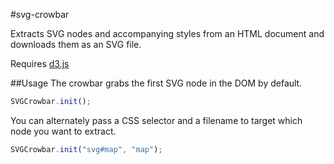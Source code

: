 #svg-crowbar

Extracts SVG nodes and accompanying styles from an HTML document and downloads them as an SVG file.

Requires [d3.js](http://d3js.org)

##Usage
The crowbar grabs the first SVG node in the DOM by default.

```javascript
SVGCrowbar.init();
```

You can alternately pass a CSS selector and a filename to target which node you want to extract.

```javascript
SVGCrowbar.init("svg#map", "map");
```

